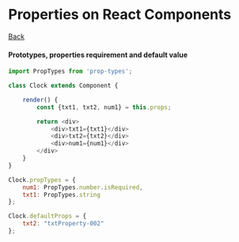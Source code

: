 # Properties on React Components

[Back](https://github.com/donatuss/React_Basic/blob/master/README.md)

#### Prototypes, properties requirement and default value
```javascript
import PropTypes from 'prop-types';

class Clock extends Component {

    render() {
        const {txt1, txt2, num1} = this.props;

        return <div>
            <div>txt1={txt1}</div>
            <div>txt2={txt2}</div>
            <div>num1={num1}</div>
        </div>
    }
}

Clock.propTypes = {
    num1: PropTypes.number.isRequired,
    txt1: PropTypes.string
};

Clock.defaultProps = {
    txt2: "txtProperty-002"
};
```
